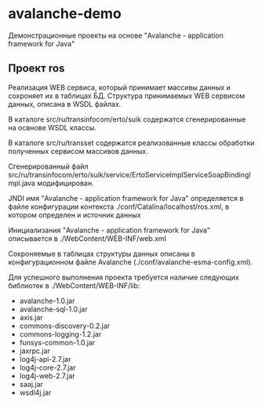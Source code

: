 # avalanche-demo
Демонстрационные проекты на основе "Avalanche - application framework for Java"

## Проект ros
Реализация WEB сервиса, который принимает массивы данных и сохроняет их в таблицах БД. Структура принимаемых
WEB сервисом данных, описана в WSDL файлах.

В каталоге src/ru/transinfocom/erto/suik содержатся сгенерированные на освнове WSDL классы.

В каталоге src/ru/transset содержатся реализованные классы обработки полученных сервисом массивов данных.

Сгенерированный файл src/ru/transinfocom/erto/suik/service/ErtoServiceImplServiceSoapBindingImpl.java модифицирован.

JNDI имя "Avalanche - application framework for Java" определяется в файле конфигурации контекста ./conf/Catalina/localhost/ros.xml,
в котором определен и источник данных 

Инициализания "Avalanche - application framework for Java" описывается в ./WebContent/WEB-INF/web.xml

Сохроняемые в таблицах структуры данных описаны в конфигурационном файле Avalanche (./conf/avalanche-esma-config.xml).

Для успешного выполнения проекта требуется наличие следующих библиотек в ./WebContent/WEB-INF/lib:
* avalanche-1.0.jar
* avalanche-sql-1.0.jar
* axis.jar
* commons-discovery-0.2.jar
* commons-logging-1.2.jar
* funsys-common-1.0.jar
* jaxrpc.jar
* log4j-api-2.7.jar
* log4j-core-2.7.jar
* log4j-web-2.7.jar
* saaj.jar
* wsdl4j.jar
